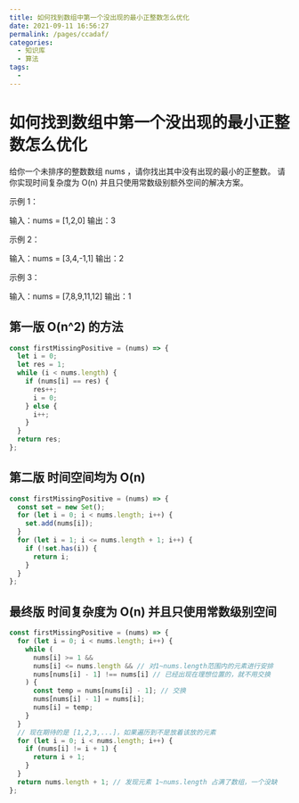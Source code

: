 ```yaml
---
title: 如何找到数组中第一个没出现的最小正整数怎么优化
date: 2021-09-11 16:56:27
permalink: /pages/ccadaf/
categories:
  - 知识库
  - 算法
tags:
  - 
---
```


# 如何找到数组中第一个没出现的最小正整数怎么优化

给你一个未排序的整数数组 nums ，请你找出其中没有出现的最小的正整数。
请你实现时间复杂度为 O(n) 并且只使用常数级别额外空间的解决方案。

示例 1：

输入：nums = [1,2,0]
输出：3

示例 2：

输入：nums = [3,4,-1,1]
输出：2

示例 3：

输入：nums = [7,8,9,11,12]
输出：1

<!-- more -->

## 第一版 O(n^2) 的方法

```js
const firstMissingPositive = (nums) => {
  let i = 0;
  let res = 1;
  while (i < nums.length) {
    if (nums[i] == res) {
      res++;
      i = 0;
    } else {
      i++;
    }
  }
  return res;
};
```

## 第二版 时间空间均为 O(n)

```js
const firstMissingPositive = (nums) => {
  const set = new Set();
  for (let i = 0; i < nums.length; i++) {
    set.add(nums[i]);
  }
  for (let i = 1; i <= nums.length + 1; i++) {
    if (!set.has(i)) {
      return i;
    }
  }
};
```

## 最终版 时间复杂度为 O(n) 并且只使用常数级别空间

```js
const firstMissingPositive = (nums) => {
  for (let i = 0; i < nums.length; i++) {
    while (
      nums[i] >= 1 &&
      nums[i] <= nums.length && // 对1~nums.length范围内的元素进行安排
      nums[nums[i] - 1] !== nums[i] // 已经出现在理想位置的，就不用交换
    ) {
      const temp = nums[nums[i] - 1]; // 交换
      nums[nums[i] - 1] = nums[i];
      nums[i] = temp;
    }
  }
  // 现在期待的是 [1,2,3,...]，如果遍历到不是放着该放的元素
  for (let i = 0; i < nums.length; i++) {
    if (nums[i] != i + 1) {
      return i + 1;
    }
  }
  return nums.length + 1; // 发现元素 1~nums.length 占满了数组，一个没缺
};
```